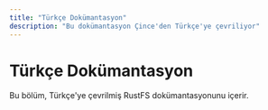 ```yaml
---
title: "Türkçe Dokümantasyon"
description: "Bu dokümantasyon Çince'den Türkçe'ye çevriliyor"
---
```


# Türkçe Dokümantasyon

Bu bölüm, Türkçe'ye çevrilmiş RustFS dokümantasyonunu içerir.

